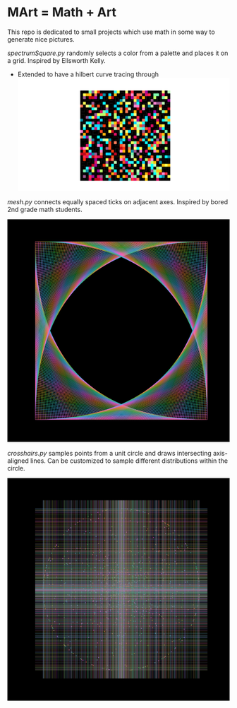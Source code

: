 # MArt = Math + Art

This repo is dedicated to small projects which use math in some way to generate nice pictures.

_spectrumSquare.py_ randomly selects a color from a palette and places it on a grid. Inspired by Ellsworth Kelly.

- Extended to have a hilbert curve tracing through
![Hilbert Spectrum](spectrum_hilbert.png)

_mesh.py_ connects equally spaced ticks on adjacent axes. Inspired by bored 2nd grade math students.

![4 corners](mesh_4_corners_bg.png)

_crosshairs.py_ samples points from a unit circle and draws intersecting axis-aligned lines. Can be customized to sample different distributions within the circle.

![Gaussian Crosshairs](CH_gaussian_clipping.png)
